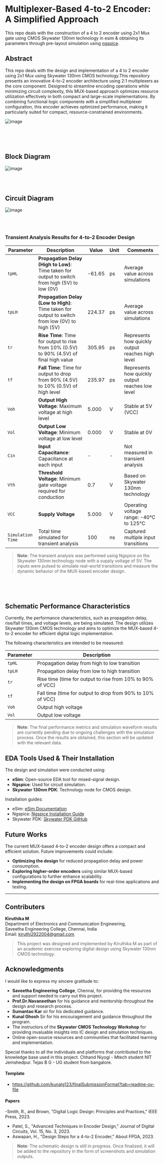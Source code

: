 # Multiplexer-Based 4-to-2 Encoder: A Simplified Approach

This repo deals with the construction of a 4 to 2 encoder using 2x1 Mux gate using CMOS Skywater 130nm technology in 
esim & obtaining its parameters through pre-layout simulation using 
<a href="https://ngspice.sourceforge.io/" target="_blank">ngspice</a>.

## Abstract 

This repo deals with the design and implementation of a  4 to 2 encoder using 2x1 Mux using Skywater 130nm CMOS technology.This repository presents an innovative 4-to-2 encoder architecture using 2:1 multiplexers as the core component. Designed to streamline encoding operations while minimizing circuit complexity, this MUX-based approach optimizes resource utilization effectively in both compact and large-scale implementations. By combining functional logic components with a simplified multiplexer configuration, this encoder achieves optimized performance, making it particularly suited for compact, resource-constrained environments.

![image](https://github.com/user-attachments/assets/294f120e-670f-405b-b3d7-ce6278970d96)


<br> <br> <br> 


## Block Diagram

![image](https://github.com/user-attachments/assets/c2e0f993-3948-44a6-95a1-88199ff95e31)

<br> <br> 

## Circuit Diagram 

![image](https://github.com/user-attachments/assets/ae13a8a0-831e-405d-9b69-b390e5efa0a3)

<br> <br>


### Transient Analysis Results for 4-to-2 Encoder Design

| **Parameter**   | **Description**                                                                                   | **Value**    | **Unit** | **Comments**                                         |
|-----------------|---------------------------------------------------------------------------------------------------|--------------|-----------|------------------------------------------------------|
| `tpHL`          | **Propagation Delay (High to Low)**: Time taken for output to switch from high (5V) to low (0V)   | -61.65       | ps        | Average value across simulations                     |
| `tpLH`          | **Propagation Delay (Low to High)**: Time taken for output to switch from low (0V) to high (5V)   | 224.37       | ps        | Average value across simulations                     |
| `tr`            | **Rise Time**: Time for output to rise from 10% (0.5V) to 90% (4.5V) of final high value          | 305.95       | ps        | Represents how quickly output reaches high level     |
| `tf`            | **Fall Time**: Time for output to drop from 90% (4.5V) to 10% (0.5V) of high level                | 235.97       | ps        | Represents how quickly output reaches low level      |
| `Voh`           | **Output High Voltage**: Maximum voltage at high level                                            | 5.000        | V         | Stable at 5V (VCC)                                   |
| `Vol`           | **Output Low Voltage**: Minimum voltage at low level                                              | 0.000        | V         | Stable at 0V                                         |
| `Cin`           | **Input Capacitance**: Capacitance at each input                                                  | -            | -         | Not measured in transient analysis                   |
| `Vth`           | **Threshold Voltage**: Minimum gate voltage required for conduction                               | 0.7          | V         | Based on Skywater 130nm technology                   |
| `VCC`           | **Supply Voltage**                                                                               | 5.000        | V         | Operating voltage range: -40°C to 125°C              |
| `Simulation Time` | Total time simulated for transient analysis                                                     | 100          | ns        | Captured multiple input transitions                  |

> **Note**: The transient analysis was performed using Ngspice on the Skywater 130nm technology node with a supply voltage of 5V. The inputs were pulsed to simulate real-world transitions and measure the dynamic behavior of the MUX-based encoder design.


<br> <br>
<br>


## Schematic Performance Characteristics

Currently, the performance characteristics, such as propagation delay, rise/fall times, and voltage levels, are being simulated. The design utilizes Skywater 130nm CMOS technology and aims to optimize the MUX-based 4-to-2 encoder for efficient digital logic implementation.

The following characteristics are intended to be measured:

| **Parameter** | **Description** |
|---------------|-----------------|
| `tpHL`        | Propagation delay from high to low transition |
| `tpLH`        | Propagation delay from low to high transition |
| `tr`          | Rise time (time for output to rise from 10% to 90% of VCC) |
| `tf`          | Fall time (time for output to drop from 90% to 10% of VCC) |
| `Voh`         | Output high voltage |
| `Vol`         | Output low voltage |

> **Note**: The final performance metrics and simulation waveform results are currently pending due to ongoing challenges with the simulation process. Once the results are obtained, this section will be updated with the relevant data.


## EDA Tools Used & Their Installation  

The design and simulation were conducted using:
- **eSim**: Open-source EDA tool for mixed-signal design.
- **Ngspice**: Used for circuit simulation.
- **Skywater 130nm PDK**: Technology node for CMOS design.

Installation guides:
- eSim: [eSim Documentation](https://esim.fossee.in/documentation)
- Ngspice: [Ngspice Installation Guide](http://ngspice.sourceforge.net/)
- Skywater PDK: [Skywater PDK GitHub](https://github.com/google/skywater-pdk)
  

## Future Works

The current MUX-based 4-to-2 encoder design offers a compact and efficient solution. 
Future improvements could include:
- **Optimizing the design** for reduced propagation delay and power consumption.
- **Exploring higher-order encoders** using similar MUX-based configurations to further enhance scalability.
- **Implementing the design on FPGA boards** for real-time applications and testing.

---

## Contributers 

 **Kiruthika M**  
  Department of Electronics and Communication Engineering,  
  Saveetha Engineering College, Chennai, India  
  Email: kiruthi2922004@gmail.com

> This project was designed and implemented by Kiruthika M as part of an academic exercise exploring digital design using Skywater 130nm CMOS technology.

## Acknowledgments

I would like to express my sincere gratitude to:

- **Saveetha Engineering College**, Chennai, for providing the resources and support needed to carry out this project.
- **Prof.Dr.Navaneethan** for his guidance and mentorship throughout the design and research process.
- **Sumantao Kar** sir for his dedicated guidance.
- **Kunal Ghosh** Sir for his encouragement and guidance throughout the program.
- The instructors of the **Skywater CMOS Technology Workshop** for providing invaluable insights into IC design and simulation techniques.
- Online open-source resources and communities that facilitated learning and implementation.

Special thanks to all the individuals and platforms that contributed to the knowledge base used in this project.
 Chhand Niyogi - Mtech student NIT Jemshedpur.
 Tejas B G - UG student from bangalore.

#### Template

- https://github.com/kunalg123/finalSubmissionFormat?tab=readme-ov-file

#### Papers 

-Smith, R., and Brown, "Digital Logic Design: Principles and Practices," IEEE Press, 2023.
- Patel, S., "Advanced Techniques in Encoder Design," Journal of Digital Circuits, Vol. 15, No. 3, 2023.
- Aswapan, H., "Design Steps for a 4-to-2 Encoder," About FPGA, 2023.

> **Note**: The schematic design is still in progress. Once finalized, it will be added to the repository in the form of screenshots and simulation outputs.














